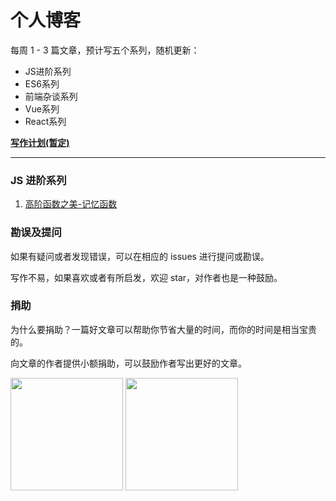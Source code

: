 # 个人博客



每周 1 - 3 篇文章，预计写五个系列，随机更新：

+ JS进阶系列
+ ES6系列
+ 前端杂谈系列
+ Vue系列
+ React系列




**[写作计划(暂定)]()**

---



### JS 进阶系列

1. [高阶函数之美-记忆函数]()









### 勘误及提问

如果有疑问或者发现错误，可以在相应的 issues 进行提问或勘误。

写作不易，如果喜欢或者有所启发，欢迎 star，对作者也是一种鼓励。


### 捐助

为什么要捐助？一篇好文章可以帮助你节省大量的时间，而你的时间是相当宝贵的。 

向文章的作者提供小额捐助，可以鼓励作者写出更好的文章。

<div>
    <img width="180px" src="https://raw.githubusercontent.com/chenqf/frontEndBlog/master/wc.png"/>
    <img width="180px" src="https://raw.githubusercontent.com/chenqf/frontEndBlog/master/zhi.png"/>
</div>




